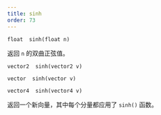 ```yaml
---
title: sinh
order: 73
---
```


`float  sinh(float n)`

返回 `n` 的双曲正弦值。

`vector2  sinh(vector2 v)`

`vector  sinh(vector v)`

`vector4  sinh(vector4 v)`

返回一个新向量，其中每个分量都应用了 `sinh()` 函数。
